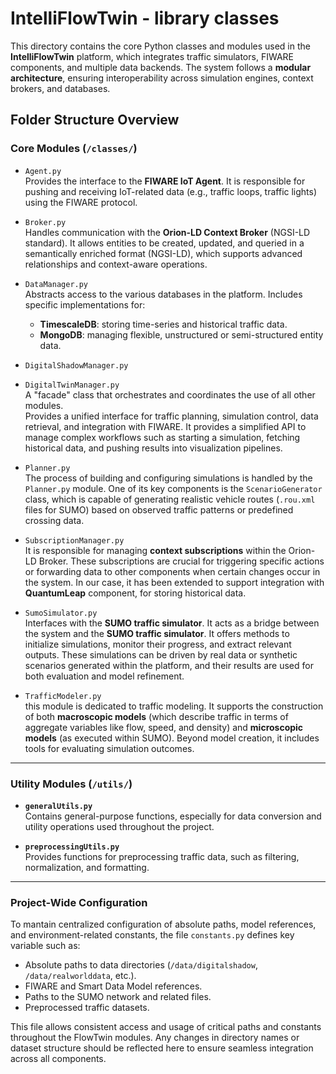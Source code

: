 # IntelliFlowTwin - library classes

This directory contains the core Python classes and modules used in the **IntelliFlowTwin** platform, which integrates traffic simulators, FIWARE components, and multiple data backends. The system follows a **modular architecture**, ensuring interoperability across simulation engines, context brokers, and databases.

## Folder Structure Overview


### Core Modules (`/classes/`)
-  `Agent.py`  
  Provides the interface to the **FIWARE IoT Agent**. It is responsible for pushing and receiving IoT-related data (e.g., traffic loops, traffic lights) using the FIWARE protocol.

- `Broker.py`  
  Handles communication with the **Orion-LD Context Broker** (NGSI-LD standard). It allows entities to be created, updated, and queried in a semantically enriched format (NGSI-LD), which supports advanced relationships and context-aware operations.

- `DataManager.py`  
Abstracts access to the various databases in the platform. Includes specific implementations for:
  - **TimescaleDB**: storing time-series and historical traffic data.
  - **MongoDB**: managing flexible, unstructured or semi-structured entity data.

- `DigitalShadowManager.py`
  
- `DigitalTwinManager.py`  
A "facade" class that orchestrates and coordinates the use of all other modules.  
Provides a unified interface for traffic planning, simulation control, data retrieval, and integration with FIWARE. It provides a simplified API to manage complex workflows such as starting a simulation, fetching historical data, and pushing results into visualization pipelines.

- `Planner.py`  
   The process of building and configuring simulations is handled by the `Planner.py` module. One of its key components is the `ScenarioGenerator` class, which is capable of generating realistic vehicle routes (`.rou.xml` files for SUMO) based on observed traffic patterns or predefined crossing data.

- `SubscriptionManager.py`  
  It is responsible for managing **context subscriptions** within the Orion-LD Broker. These subscriptions are crucial for triggering specific actions or forwarding data to other components when certain changes occur in the system. In our case, it has been extended to support integration with **QuantumLeap** component, for storing historical data.

- `SumoSimulator.py`  
  Interfaces with the **SUMO traffic simulator**. It acts as a bridge between the system and the **SUMO traffic simulator**. It offers methods to initialize simulations, monitor their progress, and extract relevant outputs. These simulations can be driven by real data or synthetic scenarios generated within the platform, and their results are used for both evaluation and model refinement.
  
- `TrafficModeler.py`  
  this module is dedicated to traffic modeling. It supports the construction of both **macroscopic models** (which describe traffic in terms of aggregate variables like flow, speed, and density) and **microscopic models** (as executed within SUMO).
 Beyond model creation, it includes tools for evaluating simulation outcomes.

---

### Utility Modules (`/utils/`)
- **`generalUtils.py`**  
  Contains general-purpose functions, especially for data conversion and utility operations used throughout the project.

- **`preprocessingUtils.py`**  
  Provides functions for preprocessing traffic data, such as filtering, normalization, and formatting.

---

### Project-Wide Configuration
To mantain centralized configuration of absolute paths, model references, and environment-related constants, the file `constants.py` defines key variable such as:
- Absolute paths to data directories (`/data/digitalshadow`, `/data/realworlddata`, etc.).
- FIWARE and Smart Data Model references.
- Paths to the SUMO network and related files.
- Preprocessed traffic datasets.

This file allows consistent access and usage of critical paths and constants throughout the FlowTwin modules. Any changes in directory names or dataset structure should be reflected here to ensure seamless integration across all components.
